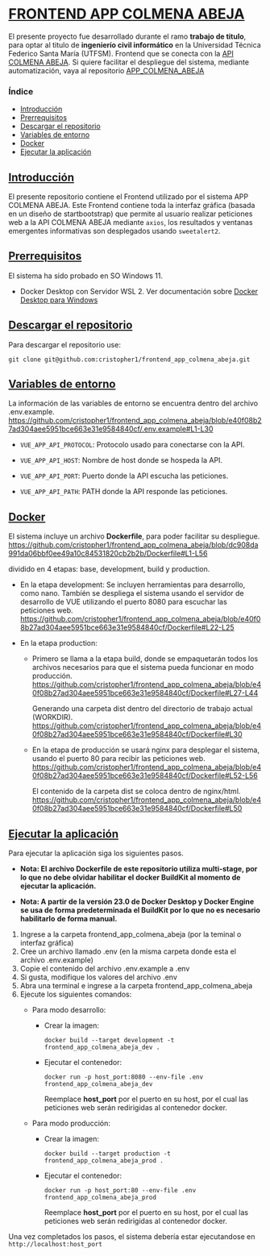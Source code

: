# [FRONTEND APP COLMENA ABEJA](#indice)

El presente proyecto fue desarrollado durante el ramo **trabajo de titulo**, para optar al titulo de **ingenierío civil informático** en la Universidad Técnica
Federico Santa María (UTFSM). Frontend que se conecta con la [API COLMENA ABEJA](https://github.com/cristopher1/api_colmena_abeja). Si quiere facilitar el
despliegue del sistema, mediante automatización, vaya al repositorio [APP_COLMENA_ABEJA](https://github.com/cristopher1/app_colmena_abeja)

### <a id="indice"></a> Índice

* <a id="introduccion"></a>[Introducción](#Introducción)
* <a id="pre-rrequisitos"></a> [Prerrequisitos](#Prerrequisitos)
* <a id="descarga"></a> [Descargar el repositorio](#Descargar-el-repositorio)
* <a id="entorno"></a>[Variables de entorno](#Variables-de-entorno)
* <a id="dockerfile"></a>[Docker](#Docker)
* <a id="run"></a>[Ejecutar la aplicación](#Ejecutar-la-aplicación)

## <a id="Introducción"></a> [Introducción](#introduccion)

El presente repositorio contiene el Frontend utilizado por el sistema APP COLMENA ABEJA. Este Frontend contiene toda la interfaz gráfica
(basada en un diseño de startbootstrap) que permite al usuario realizar peticiones web a la API COLMENA ABEJA mediante `axios`, los resultados y ventanas emergentes informativas son desplegados usando `sweetalert2`.

## <a id="Prerrequisitos"></a> [Prerrequisitos](#pre-rrequisitos)

El sistema ha sido probado en SO Windows 11.

* Docker Desktop con Servidor WSL 2. Ver documentación sobre [Docker Desktop para Windows](https://docs.docker.com/desktop/install/windows-install/)

## <a id="Descargar-el-repositorio"></a> [Descargar el repositorio](#descarga)

Para descargar el repositorio use:

```console
git clone git@github.com:cristopher1/frontend_app_colmena_abeja.git
```

## <a id="Variables-de-entorno"></a> [Variables de entorno](#entorno)

La información de las variables de entorno se encuentra dentro del archivo .env.example.
https://github.com/cristopher1/frontend_app_colmena_abeja/blob/e40f08b27ad304aee5951bce663e31e9584840cf/.env.example#L1-L30

* ```VUE_APP_API_PROTOCOL```: Protocolo usado para conectarse con la API.
  
* ```VUE_APP_API_HOST```: Nombre de host donde se hospeda la API.
  
* ```VUE_APP_API_PORT```: Puerto donde la API escucha las peticiones.
  
* ```VUE_APP_API_PATH```: PATH donde la API responde las peticiones.

## <a id="Docker"></a> [Docker](#dockerfile)

El sistema incluye un archivo **Dockerfile**, para poder facilitar su despliegue.
https://github.com/cristopher1/frontend_app_colmena_abeja/blob/dc908da991da06bbf0ee49a10c84531820cb2b2b/Dockerfile#L1-L56

dividido en 4 etapas: base, development, build y production.

* En la etapa development: Se incluyen herramientas para desarrollo, como nano. Tambíén se despliega el sistema usando el servidor de desarrollo de VUE
utilizando el puerto 8080 para escuchar las peticiones web.
https://github.com/cristopher1/frontend_app_colmena_abeja/blob/e40f08b27ad304aee5951bce663e31e9584840cf/Dockerfile#L22-L25

* En la etapa production:
  * Primero se llama a la etapa build, donde se empaquetarán todos los archivos necesarios para que el sistema pueda funcionar en modo producción.  
    https://github.com/cristopher1/frontend_app_colmena_abeja/blob/e40f08b27ad304aee5951bce663e31e9584840cf/Dockerfile#L27-L44
    
    Generando una carpeta dist dentro del directorio de trabajo actual (WORKDIR). 
    https://github.com/cristopher1/frontend_app_colmena_abeja/blob/e40f08b27ad304aee5951bce663e31e9584840cf/Dockerfile#L30
    
  * En la etapa de producción se usará nginx para desplegar el sistema, usando el puerto 80 para recibir las peticiones web.
    https://github.com/cristopher1/frontend_app_colmena_abeja/blob/e40f08b27ad304aee5951bce663e31e9584840cf/Dockerfile#L52-L56
    
    El contenido de la carpeta dist se coloca dentro de nginx/html.
    https://github.com/cristopher1/frontend_app_colmena_abeja/blob/e40f08b27ad304aee5951bce663e31e9584840cf/Dockerfile#L50

## <a id="Ejecutar-la-aplicación"></a> [Ejecutar la aplicación](#run)

Para ejecutar la aplicación siga los siguientes pasos.

* **Nota: El archivo Dockerfile de este repositorio utiliza multi-stage, por lo que no debe olvidar habilitar el docker BuildKit al momento de**
**ejecutar la aplicación.**

* **Nota: A partir de la versión 23.0 de Docker Desktop y Docker Engine se usa de forma predeterminada el BuildKit por lo que no es necesario habilitarlo**
**de forma manual.**

1. Ingrese a la carpeta frontend_app_colmena_abeja (por la teminal o interfaz gráfica)
2. Cree un archivo llamado .env (en la misma carpeta donde esta el archivo .env.example)
3. Copie el contenido del archivo .env.example a .env
4. Si gusta, modifique los valores del archivo .env
6. Abra una terminal e ingrese a la carpeta frontend_app_colmena_abeja
8. Ejecute los siguientes comandos:
   * Para modo desarrollo:
     * Crear la imagen:
       ```console
       docker build --target development -t frontend_app_colmena_abeja_dev .
       ```
     * Ejecutar el contenedor:
       ```console
       docker run -p host_port:8080 --env-file .env frontend_app_colmena_abeja_dev
       ```
       Reemplace **host_port** por el puerto en su host, por el cual las peticiones web serán redirigidas al contenedor docker.
       
   * Para modo producción:
     * Crear la imagen:
       ```console
       docker build --target production -t frontend_app_colmena_abeja_prod .
       ```
     * Ejecutar el contenedor:
       ```console
       docker run -p host_port:80 --env-file .env frontend_app_colmena_abeja_prod
       ```
       Reemplace **host_port** por el puerto en su host, por el cual las peticiones web serán redirigidas al contenedor docker.

Una vez completados los pasos, el sistema debería estar ejecutandose en `http://localhost:host_port`
